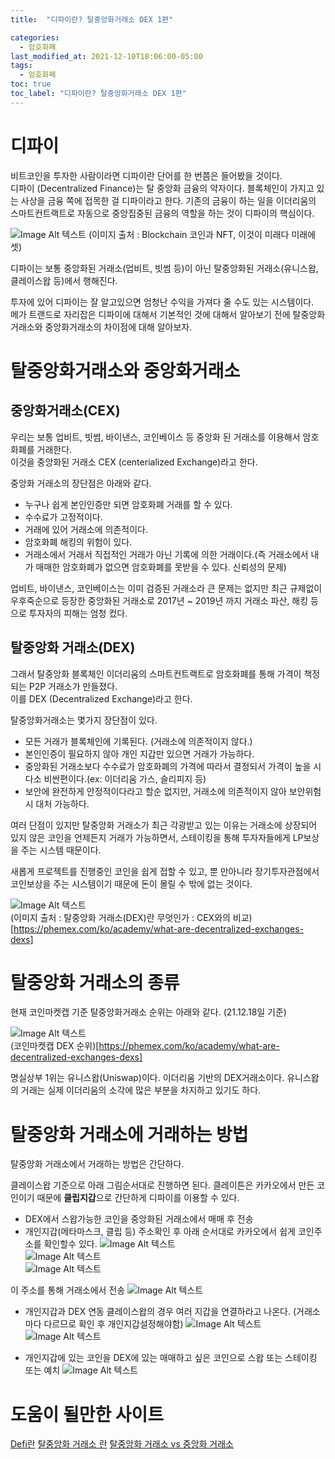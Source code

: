 ```yaml
---
title:  "디파이란? 탈중앙화거래소 DEX 1편"

categories:
  - 암호화폐
last_modified_at: 2021-12-10T18:06:00-05:00
tags:
  - 암호화폐
toc: true
toc_label: "디파이란? 탈중앙화거래소 DEX 1편"
---
```


# 디파이
비트코인을 투자한 사람이라면 디파이란 단어를 한 번쯤은 들어봤을 것이다. <br>
디파이 (Decentralized Finance)는 탈 중앙화 금융의 약자이다. 블록체인이 가지고 있는 사상을 금융 쪽에 접목한 걸 디파이라고 한다.
기존의 금융이 하는 일을 이더리움의 스마트컨트랙트로 자동으로 중앙집중된 금융의 역할을 하는 것이 디파이의 핵심이다.<br>

![Image Alt 텍스트](/assets/img/crypto/defi.png) 
(이미지 출처 : Blockchain 코인과 NFT, 이것이 미래다 미래에셋)

디파이는 보통 중앙화된 거래소(업비트, 빗썸 등)이 아닌 탈중앙화된 거래소(유니스왑, 클레이스왑 등)에서 행해진다.<br>

투자에 있어 디파이는 잘 알고있으면 엄청난 수익을 가져다 줄 수도 있는 시스템이다.<br>
메가 트랜드로 자리잡은 디파이에 대해서 기본적인 것에 대해서 알아보기 전에 탈중앙화거래소와 중앙화거래소의 차이점에 대해 알아보자.

# 탈중앙화거래소와 중앙화거래소
## 중앙화거래소(CEX)
우리는 보통 업비트, 빗썸, 바이낸스, 코인베이스 등 중앙화 된 거래소를 이용해서 암호화폐를 거래한다.<br>
이것을 중앙화된 거래소 CEX (centerialized Exchange)라고 한다. 

중앙화 거래소의 장단점은 아래와 같다. <br>
- 누구나 쉽게 본인인증만 되면 암호화폐 거래를 할 수 있다.
- 수수료가 고정적이다.
- 거래에 있어 거래소에 의존적이다.
- 암호화폐 해킹의 위험이 있다.
- 거래소에서 거래서 직접적인 거래가 아닌 기록에 의한 거래이다.(즉 거래소에서 내가 매매한 암호화폐가 없으면 암호화폐를 못받을 수 있다. 신뢰성의 문제)

업비트, 바이낸스, 코인베이스는 이미 검증된 거래소라 큰 문제는 없지만 최근 규제없이 우후죽순으로 등장한 중앙화된 거래소로 2017년 ~ 2019년 까지 거래소 파산, 해킹 등으로 투자자의 피해는 엄청 컸다.


## 탈중앙화 거래소(DEX)
그래서 탈중앙화 블록체인 이더리움의 스마트컨트랙트로 암호화폐를 통해 가격이 책정되는 P2P 거래소가 만들졌다. <br> 
이를 DEX (Decentralized Exchange)라고 한다.<br>

탈중앙화거래소는 몇가지 장단점이 있다.
- 모든 거래가 블록체인에 기록된다. (거래소에 의존적이지 않다.)
- 본인인증이 필요하지 않아 개인 지갑만 있으면 거래가 가능하다.
- 중앙화된 거래소보다 수수료가 암호화폐의 가격에 따라서 결정되서 가격이 높을 시 다소 비싼편이다.(ex: 이더리움 가스, 슬리피지 등)
- 보안에 완전하게 안정적이다라고 할순 없지만, 거래소에 의존적이지 않아 보안위험 시 대처 가능하다.

여러 단점이 있지만 탈중앙화 거래소가 최근 각광받고 있는 이유는 거래소에 상장되어 있지 않은 코인을 언제든지 거래가 가능하면서, 스테이킹을 통해 투자자들에게 LP보상을 주는 시스템 때문이다.<br>

새롭게 프로젝트를 진행중인 코인을 쉽게 접할 수 있고, 뿐 만아니라 장기투자관점에서 코인보상을 주는 시스템이기 때문에 돈이 몰릴 수 밖에 없는 것이다.

![Image Alt 텍스트](/assets/img/crypto/cex_dex.jpeg) <br>
(이미지 출처 : 탈중앙화 거래소(DEX)란 무엇인가 : CEX와의 비교)[https://phemex.com/ko/academy/what-are-decentralized-exchanges-dexs]

# 탈중앙화 거래소의 종류
현재 코인마켓캡 기준 탈중앙화거래소 순위는 아래와 같다. (21.12.18일 기준)

![Image Alt 텍스트](/assets/img/crypto/dex_coinmarketcap.png) <br>
(코인마켓캡 DEX 순위)[https://phemex.com/ko/academy/what-are-decentralized-exchanges-dexs]

명실상부 1위는 유니스왑(Uniswap)이다. 이더리움 기반의 DEX거래소이다. 유니스왑의 거래는 실제 이더리움의 소각에 많은 부분을 차지하고 있기도 하다.

# 탈중앙화 거래소에 거래하는 방법
탈중앙화 거래소에서 거래하는 방법은 간단하다.<br>


클레이스왑 기준으로 아래 그림순서대로 진행하면 된다. 클레이튼은 카카오에서 만든 코인이기 때문에 **클립지갑**으로 간단하게 디파이를 이용할 수 있다. <br>

- DEX에서 스왑가능한 코인을 중앙화된 거래소에서 매매 후 전송
- 개인지갑(메타마스크, 클립 등) 주소확인 후 
아래 순서대로 카카오에서 쉽게 코인주소를 확인할수 있다.
![Image Alt 텍스트](/assets/img/crypto/clip_1.PNG) <br>
![Image Alt 텍스트](/assets/img/crypto/clip_2.PNG) <br>
![Image Alt 텍스트](/assets/img/crypto/clip_3.PNG) <br>

이 주소를 통해 거래소에서 전송
![Image Alt 텍스트](/assets/img/crypto/klay_bithumb.PNG) <br>

- 개인지갑과 DEX 연동
클레이스왑의 경우 여러 지갑을 연결하라고 나온다. (거래소마다 다르므로 확인 후 개인지갑설정해야함)
![Image Alt 텍스트](/assets/img/crypto/klayswap_1.jpeg) <br>
![Image Alt 텍스트](/assets/img/crypto/klayswap_2.jpeg) <br>


- 개인지갑에 있는 코인을 DEX에 있는 매매하고 싶은 코인으로 스왑 또는 스테이킹 또는 예치
![Image Alt 텍스트](/assets/img/crypto/klayswap_3.jpeg) <br>

# 도움이 될만한 사이트
[Defi란](https://luniverse.io/2021/03/31/what-is-defi/?lang=ko)
[탈중앙화 거래소 란](https://www.cointrend.kr/%ED%83%88-%EC%A4%91%EC%95%99%ED%99%94-%EA%B1%B0%EB%9E%98%EC%86%8C-dex-%EB%9E%80/)
[탈중앙화 거래소 vs 중앙화 거래소](https://steemit.com/coinkorea/@bbkang/vs)
